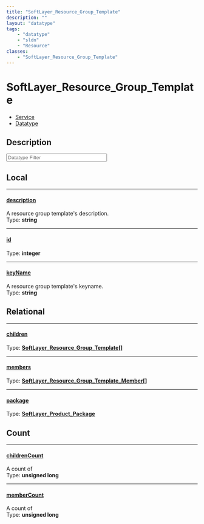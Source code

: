 ```yaml
---
title: "SoftLayer_Resource_Group_Template"
description: ""
layout: "datatype"
tags:
    - "datatype"
    - "sldn"
    - "Resource"
classes:
    - "SoftLayer_Resource_Group_Template"
---
```


# SoftLayer_Resource_Group_Template
<div id='service-datatype'>
    <ul id='sldn-reference-tabs'>
    <li id='service'> <a href='/reference/services/SoftLayer_Resource_Group_Template' >Service</a></li>    <li id='datatype'> <a href='/reference/datatypes/SoftLayer_Resource_Group_Template' >Datatype</a></li>
    </ul>
</div>

## Description 








<!-- Filer BEGIN -->
<div class="view-filters">
        <div class="clearfix">
            <div class="search-input-box">
                <input placeholder="Datatype Filter" onkeyup="titleSearch(inputId='prop-input', divId='properties', elementClass='prop-row')" 
                    type="text" id="prop-input" value="" size="30" maxlength="128" class="form-text">
            </div>
        </div>
</div>
<!-- Filer END -->

<div id="properties" class="content">
<div id="localProperties" class="prop-content" >

## Local
<div class="prop-row">

-----
[description]: #description
#### [description]
A resource group template's description.  
<span class="type-label">Type: </span>**string**  



</div>
<div class="prop-row">

-----
[id]: #id
#### [id]
  
<span class="type-label">Type: </span>**integer**  



</div>
<div class="prop-row">

-----
[keyName]: #keyname
#### [keyName]
A resource group template's keyname.  
<span class="type-label">Type: </span>**string**  



</div>
</div>
<!-- LOCAL PROPERTY END -->

<div id="relationalProperties"  class="prop-content" >

## Relational
<div class="prop-row">

-----
[children]: #children
#### [children]
  
<span class="type-label">Type: </span>**<a href='/reference/datatypes/SoftLayer_Resource_Group_Template'>SoftLayer_Resource_Group_Template[] </a>**  



</div>
<div class="prop-row">

-----
[members]: #members
#### [members]
  
<span class="type-label">Type: </span>**<a href='/reference/datatypes/SoftLayer_Resource_Group_Template_Member'>SoftLayer_Resource_Group_Template_Member[] </a>**  



</div>
<div class="prop-row">

-----
[package]: #package
#### [package]
  
<span class="type-label">Type: </span>**<a href='/reference/datatypes/SoftLayer_Product_Package'>SoftLayer_Product_Package </a>**  



</div>

## Count
<div class="prop-row">

-----
[childrenCount]: #childrencount
#### [childrenCount]
A count of    
<span class="type-label">Type: </span>**unsigned long**  



</div>
<div class="prop-row">

-----
[memberCount]: #membercount
#### [memberCount]
A count of    
<span class="type-label">Type: </span>**unsigned long**  



</div>
</div>


